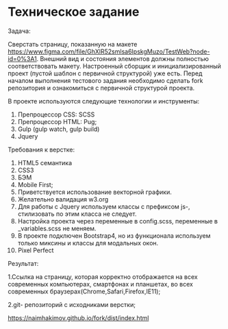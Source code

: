 # Техническое задание

Задача:

Сверстать страницу, показанную на макете https://www.figma.com/file/GhXlR52smlsa6IpskgMuzo/TestWeb?node-id=0%3A1.
Внешний вид и состояния элементов должны полностью соответствовать макету.
Настроенный сборщик  и инициализированный проект (пустой шаблон с первичной структурой) уже есть.
Перед началом выполнения тестового задания необходимо сделать fork репозитория и  ознакомиться с первичной структурой проекта. 

В проекте используются следующие технологии и инструменты:

1. Препроцессор CSS: SCSS
2. Препроцессор HTML: Pug;
3. Gulp (gulp watch, gulp build)
4. Jquery


Требования к верстке:

1. HTML5 семантика
2. CSS3
3. БЭМ
4. Mobile First;
5. Приветствуется использование векторной графики.
6. Желательно валидация w3.org
7. Для работы с Jquery используем классы с префиксом js-, стилизовать по этим класса не следует.
8. Настройка проекта через переменные в config.scss, переменные в _variables.scss не меняем.
9. В проекте подключен Bootstrap4, но из функционала используем только миксины и классы для модальных окон.
10. Pixel Perfect


Результат:

1.Ссылка на страницу, которая корректно отображается на всех современных компьютерах, смартфонах и планшетах, во всех современных браузерах(Chrome,Safari,Firefox,IE11);

2.git- репозиторий с исходниками верстки;

https://naimhakimov.github.io/fork/dist/index.html
